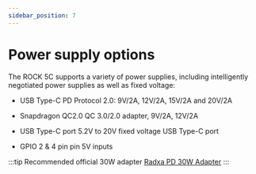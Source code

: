 ```yaml
---
sidebar_position: 7
---
```


# Power supply options

The ROCK 5C supports a variety of power supplies, including intelligently negotiated power supplies as well as fixed voltage:

- USB Type-C PD Protocol 2.0: 9V/2A, 12V/2A, 15V/2A and 20V/2A

- Snapdragon QC2.0 QC 3.0/2.0 adapter, 9V/2A, 12V/2A

- USB Type-C port 5.2V to 20V fixed voltage USB Type-C port

- GPIO 2 & 4 pin pin 5V inputs

:::tip
Recommended official 30W adapter [Radxa PD 30W Adapter](/accessories/pd_30w.md)
:::
